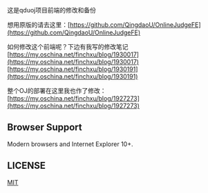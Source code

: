 这是qduoj项目前端的修改和备份

想用原版的请去这里：[https://github.com/QingdaoU/OnlineJudgeFE](https://github.com/QingdaoU/OnlineJudgeFE)

如何修改这个前端呢？下边有我写的修改笔记
[https://my.oschina.net/finchxu/blog/1930017](https://my.oschina.net/finchxu/blog/1930017)
[https://my.oschina.net/finchxu/blog/1930191](https://my.oschina.net/finchxu/blog/1930191)

整个OJ的部署在这里我也作了修改：
[https://my.oschina.net/finchxu/blog/1927273](https://my.oschina.net/finchxu/blog/1927273)

## Browser Support

Modern browsers and Internet Explorer 10+.

## LICENSE

[MIT](http://opensource.org/licenses/MIT)
